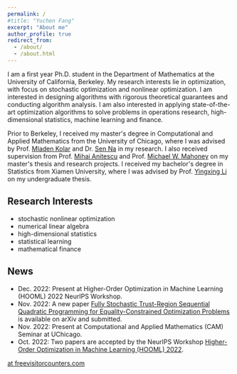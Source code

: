 ```yaml
---
permalink: /
#title: "Yuchen Fang"
excerpt: "About me"
author_profile: true
redirect_from: 
  - /about/
  - /about.html
---
```


I am a first year Ph.D. student in the Department of Mathematics at the University of California, Berkeley. My research interests lie in optimization, with focus on stochastic optimization and nonlinear optimization. I am interested in designing algorithms with rigorous theoretical guarantees and conducting algorithm analysis. I am also interested in applying state-of-the-art optimization algorithms to solve problems in operations research, high-dimensional statistics, machine learning and finance.

Prior to Berkeley, I received my master's degree in Computational and Applied Mathematics from the University of Chicago, where I was advised by Prof. [Mladen Kolar](https://www.chicagobooth.edu/faculty/directory/k/mladen-kolar) and Dr. [Sen Na](https://mkolar.coffeejunkies.org/authors/sen-na/) in my research. I also received supervision from Prof. [Mihai Anitescu](https://stat.uchicago.edu/people/profile/mihai-anitescu/) and Prof. [Michael W. Mahoney](https://www.stat.berkeley.edu/~mmahoney/) on my master's thesis and research projects. I received my bachelor's degree in Statistics from Xiamen University, where I was advised by Prof. [Yingxing Li](https://wise.xmu.edu.cn/english/info/1062/1347.htm) on my undergraduate thesis.

## Research Interests

* stochastic nonlinear optimization
* numerical linear algebra
* high-dimensional statistics
* statistical learning
* mathematical finance




## News

* Dec. 2022: Present at Higher-Order Optimization in Machine Learning (HOOML) 2022 NeurIPS Workshop.
* Nov. 2022: A new paper [Fully Stochastic Trust-Region Sequential Quadratic Programming for Equality-Constrained Optimization Problems](https://arxiv.org/abs/2211.15943) is available on arXiv and submitted.
* Nov. 2022: Present at Computational and Applied Mathematics (CAM) Seminar at UChicago.
* Oct. 2022: Two papers are accepted by the NeurIPS Workshop [Higher-Order Optimization in Machine Learning (HOOML) 2022](https://order-up-ml.github.io).



 <a href='http://www.freevisitorcounters.com'>at freevisitorcounters.com</a> <script type='text/javascript' src='https://www.freevisitorcounters.com/auth.php?id=579ba567a789af4c6faef10d688f47632847fd07'></script>
<script type="text/javascript" src="https://www.freevisitorcounters.com/en/home/counter/1129629/t/5"></script>
